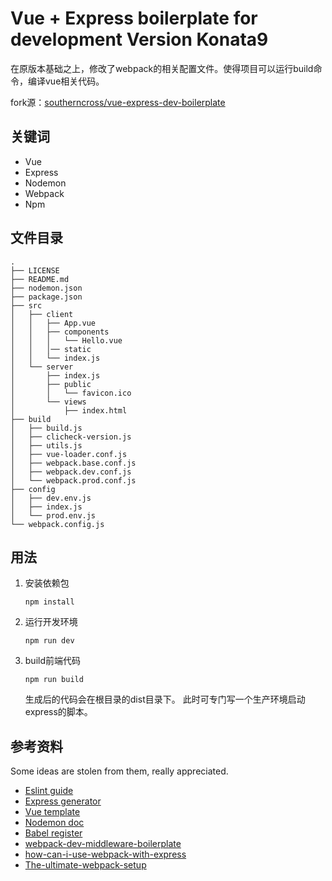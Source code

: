 Vue + Express boilerplate for development  Version Konata9
=========================================

在原版本基础之上，修改了webpack的相关配置文件。使得项目可以运行build命令，编译vue相关代码。

fork源：[southerncross/vue-express-dev-boilerplate](https://github.com/southerncross/vue-express-dev-boilerplate)

## 关键词

- Vue
- Express
- Nodemon
- Webpack
- Npm


## 文件目录

```
.
├── LICENSE
├── README.md
├── nodemon.json
├── package.json
├── src
│   ├── client
│   │   ├── App.vue
│   │   ├── components
│   │   │   └── Hello.vue
│   │   │── static
│   │   └── index.js
│   └── server
│       ├── index.js
│       ├── public
│       │   └── favicon.ico
│       └── views
│           ├── index.html
├── build
│   ├── build.js
│   ├── clicheck-version.js
│   ├── utils.js
│   ├── vue-loader.conf.js
│   ├── webpack.base.conf.js
│   ├── webpack.dev.conf.js
│   └── webpack.prod.conf.js
├── config
│   ├── dev.env.js
│   ├── index.js
│   └── prod.env.js
└── webpack.config.js
```

## 用法

1. 安装依赖包

   `npm install`

2. 运行开发环境

   `npm run dev`

3. build前端代码

    `npm run build`
    
    生成后的代码会在根目录的dist目录下。
    此时可专门写一个生产环境启动express的脚本。

## 参考资料

Some ideas are stolen from them, really appreciated.

- [Eslint guide](http://eslint.org/docs/user-guide/getting-started)
- [Express generator](http://expressjs.com/en/starter/generator.html)
- [Vue template](https://github.com/vuejs-templates/webpack)
- [Nodemon doc](https://github.com/remy/nodemon#nodemon)
- [Babel register](http://www.ruanyifeng.com/blog/2016/01/babel.html)
- [webpack-dev-middleware-boilerplate](https://github.com/madole/webpack-dev-middleware-boilerplate/tree/master/src)
- [how-can-i-use-webpack-with-express](http://stackoverflow.com/questions/31102035/how-can-i-use-webpack-with-express)
- [The-ultimate-webpack-setup](http://www.christianalfoni.com/articles/2015_04_19_The-ultimate-webpack-setup)
